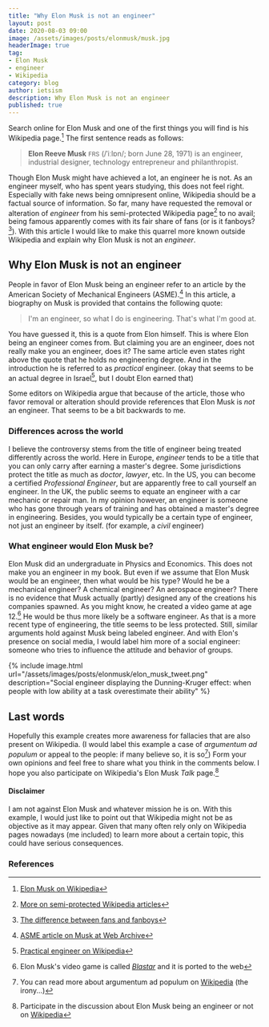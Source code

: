 ```yaml
---
title: "Why Elon Musk is not an engineer"
layout: post
date: 2020-08-03 09:00
image: /assets/images/posts/elonmusk/musk.jpg
headerImage: true
tag:
- Elon Musk
- engineer
- Wikipedia
category: blog
author: ietsism
description: Why Elon Musk is not an engineer
published: true
---
```


Search online for Elon Musk and one of the first things you will find is his Wikipedia page.[^1] The first sentence reads as follows:

> <b>Elon Reeve Musk</b> <span style="font-size:85%;">FRS</span> (/ˈiːlɒn/; born June 28, 1971) is an <span class="evidence">engineer</span>, industrial designer, technology entrepreneur and philanthropist.

Though Elon Musk might have achieved a lot, an engineer he is not. As an engineer myself, who has spent years studying, this does not feel right. Especially with fake news being omnipresent online, Wikipedia should be a factual source of information. So far, many have requested the removal or alteration of *engineer* from his semi-protected Wikipedia page[^2] to no avail; being famous apparently comes with its fair share of fans (or is it fanboys?[^3]).
With this article I would like to make this quarrel more known outside Wikipedia and explain why Elon Musk is not an *engineer*. 

## Why Elon Musk is not an engineer

People in favor of Elon Musk being an engineer refer to an article by the American Society of Mechanical Engineers (ASME).[^4] In this article, a biography on Musk is provided that contains the following quote:

> I'm an engineer, so what I do is engineering. That's what I'm good at.

You have guessed it, this is a quote from Elon himself. This is where Elon being an engineer comes from. But claiming you are an engineer, does not really make you an engineer, does it? The same article even states right above the quote that he holds no engineering degree. And in the introduction he is referred to as *practical* engineer. (okay that seems to be an actual degree in Israel[^5], but I doubt Elon earned that)

Some editors on Wikipedia argue that because of the article, those who favor removal or alteration should provide references that Elon Musk is *not* an engineer. That seems to be a bit backwards to me.

### Differences across the world

I believe the controversy stems from the title of engineer being treated differently across the world. Here in Europe, *engineer* tends to be a title that you can only carry after earning a master's degree. Some jurisdictions protect the title as much as *doctor*, *lawyer*, etc. In the US, you can become a certified *Professional Engineer*, but are apparently free to call yourself an engineer. In the UK, the public seems to equate an engineer with a car mechanic or repair man. In my opinion however, an engineer is someone who has gone through years of training and has obtained a master's degree in engineering. Besides, you would typically be a certain type of engineer, not just an engineer by itself. (for example, a *civil* engineer)

### What engineer would Elon Musk be?

Elon Musk did an undergraduate in Physics and Economics. This does not make you an engineer in my book. But even if we assume that Elon Musk would be an engineer, then what would be his type? Would he be a mechanical engineer? A chemical engineer? An aerospace engineer? There is no evidence that Musk actually (partly) designed any of the creations his companies spawned. As you might know, he created a video game at age 12.[^6] He would be thus more likely be a software engineer. As that is a more recent type of engineering, the title seems to be less protected. Still, similar arguments hold against Musk being labeled engineer. And with Elon's presence on social media, I would label him more of a social engineer: someone who tries to influence the attitude and behavior of groups.

{% include image.html url="/assets/images/posts/elonmusk/elon_musk_tweet.png" description="Social engineer displaying the Dunning-Kruger effect: when people with low ability at a task overestimate their ability" %}

## Last words

Hopefully this example creates more awareness for fallacies that are also present on Wikipedia. (I would label this example a case of *argumentum ad populum* or appeal to the people: if many believe so, it is so[^7]) Form your own opinions and feel free to share what you think in the comments below. I hope you also participate on Wikipedia's Elon Musk *Talk* page.[^8]

#### Disclaimer

I am not against Elon Musk and whatever mission he is on. With this example, I would just like to point out that Wikipedia might not be as objective as it may appear. Given that many often rely only on Wikipedia pages nowadays (me included) to learn more about a certain topic, this could have serious consequences.

### References

[^1]: [Elon Musk on Wikipedia](https://en.wikipedia.org/wiki/Elon_Musk)
[^2]: [More on semi-protected Wikipedia articles](https://en.wikipedia.org/wiki/Wikipedia:Protection_policy#semi)
[^3]: [The difference between fans and fanboys](http://fav.me/db6w0dh)
[^4]: [ASME article on Musk at Web Archive](https://web.archive.org/web/20181119011009/https://www.asme.org/career-education/early-career-engineers/me-today/engineer-in-focus-elon-musk)
[^5]: [Practical engineer on Wikipedia](https://en.wikipedia.org/wiki/Practical_engineer)
[^6]: Elon Musk's video game is called [*Blastar*](https://www.theverge.com/2015/6/9/8752333/elon-musk-blastar-pc-game) and it is ported to the web
[^7]: You can read more about argumentum ad populum on [Wikipedia](https://en.wikipedia.org/wiki/Argumentum_ad_populum) (the irony...)
[^8]: Participate in the discussion about Elon Musk being an engineer or not on [Wikipedia](https://en.wikipedia.org/wiki/Talk:Elon_Musk)
